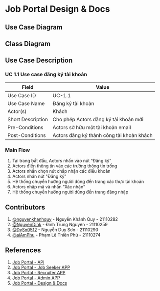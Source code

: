 # Job Portal Design & Docs

## Use Case Diagram

## Class Diagram

## Use Case Description

### UC 1.1 Use case đăng ký tài khoản

| Field             | Value                                                    |
| ----------------- | -------------------------------------------------------- |
| Use Case ID       | UC-1.1                                                   |
| Use Case Name     | Đăng ký tài khoản                                        |
| Actor(s)          | Khách                                                    |
| Short Description | Cho phép Actors đăng ký tài khoản mới                    |
| Pre-Conditions    | Actors sở hữu một tài khoản email                        |
| Post-Conditions   | Actors đăng ký thành công tài khoản khách                |

### Main Flow

1. Tại trang bắt đầu, Actors nhấn vào nút “Đăng ký”
2. Actors điền thông tin vào các trường thông tin trống
3. Actors nhấn chọn nút chấp nhận các điều khoản
4. Actors nhấn nút "Đăng ký"
5. Hệ thống chuyển hướng người dùng đến trang xác thực tài khoản
6. Actors nhập mã và nhấn “Xác nhận”
7. Hệ thống chuyển hướng người dùng đến trang đăng nhập

## Contributors

1. [@nguyenkhanhquy](https://github.com/nguyenkhanhquy) - Nguyễn Khánh Quy - 21110282
1. [@NguyenDink](https://github.com/NguyenDink) - Đinh Trung Nguyên - 21110259
1. [@DySn0512](https://github.com/DySn0512) - Nguyễn Duy Sơn - 21110290
1. [@aiAmPhu](https://github.com/aiAmPhu) - Phạm Lê Thiên Phú - 21110274

## References

1. [Job Portal - API](https://github.com/nguyenkhanhquy/jobportal-api)
1. [Job Portal - Job Seeker APP](https://github.com/nguyenkhanhquy/jobportal-job-seeker-app)
1. [Job Portal - Recruiter APP](https://github.com/nguyenkhanhquy/jobportal-recruiter-app)
1. [Job Portal - Admin APP](https://github.com/nguyenkhanhquy/jobportal-admin-app)
1. [Job Portal - Design & Docs](https://github.com/nguyenkhanhquy/jobportal-design-docs)
